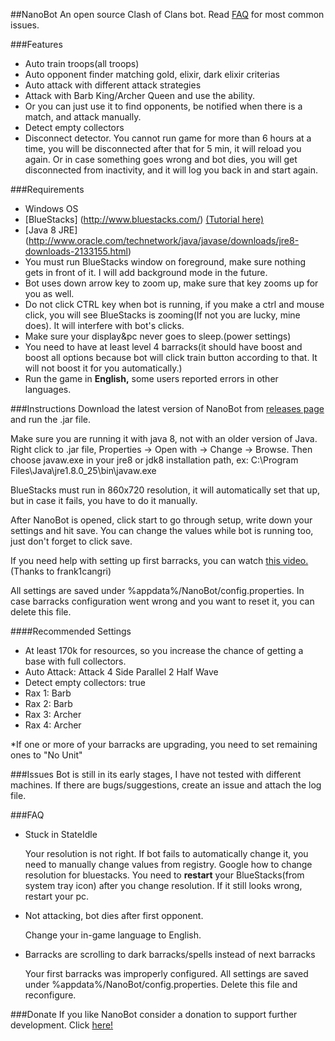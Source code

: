 ##NanoBot
An open source Clash of Clans bot. Read [FAQ](#faq) for most common issues.

###Features
* Auto train troops(all troops)
* Auto opponent finder matching gold, elixir, dark elixir criterias
* Auto attack with different attack strategies
* Attack with Barb King/Archer Queen and use the ability.
* Or you can just use it to find opponents, be notified when there is a match, and attack manually.
* Detect empty collectors
* Disconnect detector. You cannot run game for more than 6 hours at a time, you will be disconnected after that for 5 min, it will reload you again. Or in case something goes wrong and bot dies, you will get disconnected from inactivity, and it will log you back in and start again.

###Requirements
* Windows OS
* [BlueStacks] (http://www.bluestacks.com/) [(Tutorial here)](http://cocland.com/tutorials/play-clash-clans-pc-bluestacks)
* [Java 8 JRE] (http://www.oracle.com/technetwork/java/javase/downloads/jre8-downloads-2133155.html)
* You must run BlueStacks window on foreground, make sure nothing gets in front of it. I will add background mode in the future.
* Bot uses down arrow key to zoom up, make sure that key zooms up for you as well.
* Do not click CTRL key when bot is running, if you make a ctrl and mouse click, you will see BlueStacks is zooming(If not you are lucky, mine does). It will interfere with bot's clicks.
* Make sure your display&pc never goes to sleep.(power settings)
* You need to have at least level 4 barracks(it should have boost and boost all options because bot will click train button according to that. It will not boost it for you automatically.)
* Run the game in **English,** some users reported errors in other languages.

###Instructions
Download the latest version of NanoBot from [releases page](https://github.com/paspiz85/nanobot/releases) and run the .jar file.

Make sure you are running it with java 8, not with an older version of Java.
Right click to .jar file, Properties -> Open with -> Change -> Browse.
Then choose javaw.exe in your jre8 or jdk8 installation path, ex: C:\Program Files\Java\jre1.8.0_25\bin\javaw.exe

BlueStacks must run in 860x720 resolution, it will automatically set that up, but in case it fails, you have to do it manually.

After NanoBot is opened, click start to go through setup, write down your settings and hit save.
You can change the values while bot is running too, just don't forget to click save.

If you need help with setting up first barracks, you can watch [this video.](https://www.youtube.com/watch?v=sUN-im0Zt8s) (Thanks to frank1cangri)

All settings are saved under %appdata%/NanoBot/config.properties.
In case barracks configuration went wrong and you want to reset it, you can delete this file.

####Recommended Settings
* At least 170k for resources, so you increase the chance of getting a base with full collectors.
* Auto Attack: Attack 4 Side Parallel 2 Half Wave
* Detect empty collectors: true
* Rax 1: Barb
* Rax 2: Barb
* Rax 3: Archer
* Rax 4: Archer

*If one or more of your barracks are upgrading, you need to set remaining ones to "No Unit"

###Issues
Bot is still in its early stages, I have not tested with different machines. If there are bugs/suggestions, create an issue and attach the log file.

###FAQ
* Stuck in StateIdle

    Your resolution is not right. If bot fails to automatically change it, you need to manually change values from registry. Google how to change resolution for bluestacks. You need to **restart** your BlueStacks(from system tray icon) after you change resolution. If it still looks wrong, restart your pc.

* Not attacking, bot dies after first opponent.

    Change your in-game language to English.

* Barracks are scrolling to dark barracks/spells instead of next barracks

    Your first barracks was improperly configured. All settings are saved under %appdata%/NanoBot/config.properties. Delete this file and reconfigure.


###Donate
If you like NanoBot consider a donation to support further development. Click
[here!](https://cdn.rawgit.com/paspiz85/nanobot/master/donate2.html)
